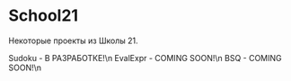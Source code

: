 # School21
Некоторые проекты из Школы 21.

Sudoku - В РАЗРАБОТКЕ!\n
EvalExpr - COMING SOON!\n
BSQ - COMING SOON!\n
